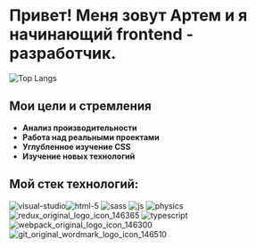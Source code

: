# Привет! Меня зовут Артем и я начинающий frontend - разработчик.

![Top Langs](https://github-readme-stats.vercel.app/api/top-langs/?username=ArtemUplay&theme=tokyonight)

## Мои цели и стремления

- **Анализ производительности**
- **Работа над реальными проектами**
- **Углубленное изучение CSS**
- **Изучение новых технологий**

## Мой стек технологий:
![visual-studio](https://github.com/ArtemUplay/ArtemUplay/assets/98651512/375eae55-90cc-4456-ab2c-5b945c82fbf3)![html-5](https://github.com/ArtemUplay/ArtemUplay/assets/98651512/ff29e714-76d8-43e6-ba19-680f7c4c39a5)
![sass](https://github.com/ArtemUplay/ArtemUplay/assets/98651512/1a97452c-56af-4bf3-9208-3b94f9d103ec)
![js](https://github.com/ArtemUplay/ArtemUplay/assets/98651512/49efd5a9-65ab-49da-bccd-8cc939017e2a)
![physics](https://github.com/ArtemUplay/ArtemUplay/assets/98651512/1474e935-040e-4e60-afc5-2dde61c52e03)
![redux_original_logo_icon_146365](https://github.com/ArtemUplay/ArtemUplay/assets/98651512/01b016e1-c8ea-40b3-99a8-69e1e186445d)
![typescript](https://github.com/ArtemUplay/ArtemUplay/assets/98651512/26a69cb7-f245-4485-97a9-a1304f0c2456)
![webpack_original_logo_icon_146300](https://github.com/ArtemUplay/ArtemUplay/assets/98651512/b285f620-3d26-4013-acd1-e61f11ccecb8)
![git_original_wordmark_logo_icon_146510](https://github.com/ArtemUplay/ArtemUplay/assets/98651512/5144df0d-78c1-42a0-a8e8-3a9ebaf43ee0)

